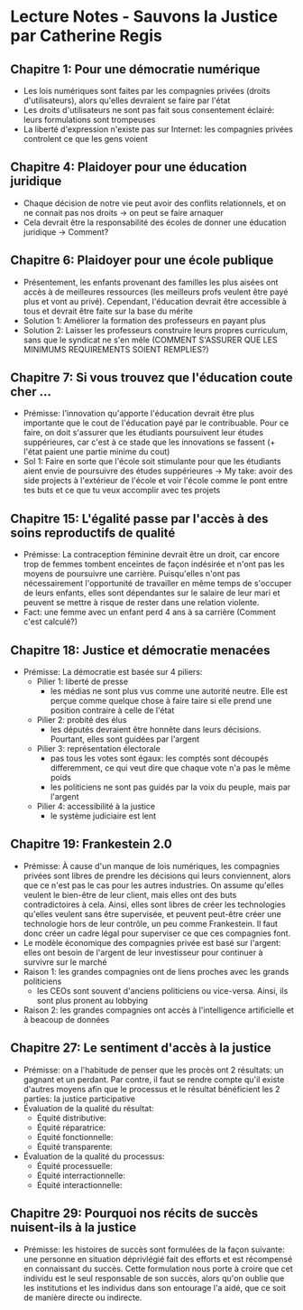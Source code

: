 # Lecture Notes - Sauvons la Justice par Catherine Regis

## Chapitre 1: Pour une démocratie numérique

* Les lois numériques sont faites par les compagnies privées (droits d'utilisateurs), 
  alors qu'elles devraient se faire par l'état
* Les droits d'utilisateurs ne sont pas fait sous consentement éclairé: leurs 
  formulations sont trompeuses
* La liberté d'expression n'existe pas sur Internet: les compagnies privées 
  controlent ce que les gens voient

##  Chapitre 4: Plaidoyer pour une éducation juridique

* Chaque décision de notre vie peut avoir des conflits relationnels, et 
  on ne connait pas nos droits -> on peut se faire arnaquer
* Cela devrait être la responsabilité des écoles de donner une éducation 
  juridique -> Comment?

## Chapitre 6: Plaidoyer pour une école publique

* Présentement, les enfants provenant des familles les plus aisées ont 
  accès à de meilleures ressources (les meilleurs profs veulent être 
  payé plus et vont au privé). Cependant, l'éducation devrait être 
  accessible à tous et devrait être faite sur la base du mérite
* Solution 1: Améliorer la formation des professeurs en payant plus
* Solution 2: Laisser les professeurs construire leurs propres curriculum, 
  sans que le syndicat ne s'en mêle (COMMENT S'ASSURER QUE LES MINIMUMS 
  REQUIREMENTS SOIENT REMPLIES?)

## Chapitre 7: Si vous trouvez que l'éducation coute cher ...

* Prémisse: l'innovation qu'apporte l'éducation devrait être plus importante 
  que le cout de l'éducation payé par le contribuable. Pour ce faire, on 
  doit s'assurer que les étudiants poursuivent leur études suppérieures, car 
  c'est à ce stade que les innovations se fassent (+ l'état paient une 
  partie minime du cout)
* Sol 1: Faire en sorte que l'école soit stimulante pour que les étudiants 
  aient envie de poursuivre des études suppérieures -> My take: avoir des 
  side projects à l'extérieur de l'école et voir l'école comme le pont 
  entre tes buts et ce que tu veux accomplir avec tes projets

## Chapitre 15: L'égalité passe par l'accès à des soins reproductifs de qualité

* Prémisse: La contraception féminine devrait être un droit, car encore trop 
  de femmes tombent enceintes de façon indésirée et n'ont pas les moyens de 
  poursuivre une carrière. Puisqu'elles n'ont pas nécessairement l'opportunité 
  de travailler en même temps de s'occuper de leurs enfants, elles sont 
  dépendantes sur le salaire de leur mari et peuvent se mettre à risque de 
  rester dans une relation violente.
* Fact: une femme avec un enfant perd 4 ans à sa carrière (Comment c'est calculé?)

## Chapitre 18: Justice et démocratie menacées

* Prémisse: La démocratie est basée sur 4 piliers:
  + Pilier 1: liberté de presse 
    - les médias ne sont plus vus comme une autorité neutre. Elle est perçue 
      comme quelque chose à faire taire si elle prend une position contraire 
      à celle de l'état
  + Pilier 2: probité des élus
    - les députés devraient être honnête dans leurs décisions. Pourtant, elles 
      sont guidées par l'argent 
  + Pilier 3: représentation électorale
    - pas tous les votes sont égaux: les comptés sont découpés differemment, 
      ce qui veut dire que chaque vote n'a pas le même poids
    - les politiciens ne sont pas guidés par la voix du peuple, mais par l'argent
  + Pilier 4: accessibilité à la justice
    - le système judiciaire est lent

## Chapitre 19: Frankestein 2.0

* Prémisse: À cause d'un manque de lois numériques, les compagnies privées sont 
  libres de prendre les décisions qui leurs conviennent, alors que ce n'est 
  pas le cas pour les autres industries. On assume qu'elles veulent le bien-être 
  de leur client, mais elles ont des buts contradictoires à cela. Ainsi, elles 
  sont libres de créer les technologies qu'elles veulent sans être supervisée, 
  et peuvent peut-être créer une technologie hors de leur contrôle, un peu 
  comme Frankestein. Il faut donc créer un cadre légal pour superviser ce 
  que ces compagnies font.
* Le modèle économique des compagnies privée est basé sur l'argent: elles ont 
  besoin de l'argent de leur investisseur pour continuer à survivre sur le 
  marché
* Raison 1: les grandes compagnies ont de liens proches avec les grands 
  politiciens
  - les CEOs sont souvent d'anciens politiciens ou vice-versa. Ainsi, ils sont 
    plus pronent au lobbying
* Raison 2: les grandes compagnies ont accès à l'intelligence artificielle et à beacoup de données

## Chapitre 27: Le sentiment d'accès à la justice

* Prémisse: on a l'habitude de penser que les procès ont 2 résultats: un gagnant 
  et un perdant. Par contre, il faut se rendre compte qu'il existe d'autres 
  moyens afin que le processus et le résultat bénéficient les 2 parties: la 
  justice participative
* Évaluation de la qualité du résultat:
    + Équité distributive: 
    + Équité réparatrice: 
    + Équité fonctionnelle: 
    + Équité transparente: 
* Évaluation de la qualité du processus:
    + Équité processuelle: 
    + Équité interractionnelle:
    + Équité interactionnelle: 

## Chapitre 29: Pourquoi nos récits de succès nuisent-ils à la justice

* Prémisse: les histoires de succès sont formulées de la façon suivante: 
  une personne en situation déprivlégié fait des efforts et est récompensé 
  en connaissant du succès. Cette formulation nous porte à croire que cet 
  individu est le seul responsable de son succès, alors qu'on oublie que 
  les institutions et les individus dans son entourage l'a aidé, que ce 
  soit de manière directe ou indirecte.
  

